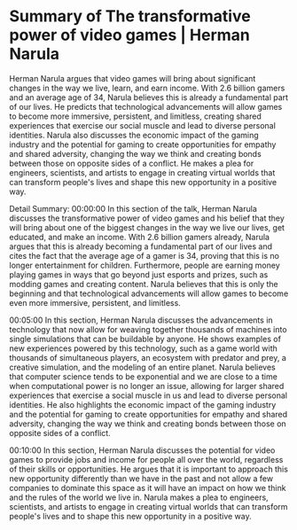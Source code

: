 # Summary of The transformative power of video games | Herman Narula

Herman Narula argues that video games will bring about significant changes in the way we live, learn, and earn income. With 2.6 billion gamers and an average age of 34, Narula believes this is already a fundamental part of our lives. He predicts that technological advancements will allow games to become more immersive, persistent, and limitless, creating shared experiences that exercise our social muscle and lead to diverse personal identities. Narula also discusses the economic impact of the gaming industry and the potential for gaming to create opportunities for empathy and shared adversity, changing the way we think and creating bonds between those on opposite sides of a conflict. He makes a plea for engineers, scientists, and artists to engage in creating virtual worlds that can transform people's lives and shape this new opportunity in a positive way.

Detail Summary: 
00:00:00
In this section of the talk, Herman Narula discusses the transformative power of video games and his belief that they will bring about one of the biggest changes in the way we live our lives, get educated, and make an income. With 2.6 billion gamers already, Narula argues that this is already becoming a fundamental part of our lives and cites the fact that the average age of a gamer is 34, proving that this is no longer entertainment for children. Furthermore, people are earning money playing games in ways that go beyond just esports and prizes, such as modding games and creating content. Narula believes that this is only the beginning and that technological advancements will allow games to become even more immersive, persistent, and limitless.

00:05:00
In this section, Herman Narula discusses the advancements in technology that now allow for weaving together thousands of machines into single simulations that can be buildable by anyone. He shows examples of new experiences powered by this technology, such as a game world with thousands of simultaneous players, an ecosystem with predator and prey, a creative simulation, and the modeling of an entire planet. Narula believes that computer science tends to be exponential and we are close to a time when computational power is no longer an issue, allowing for larger shared experiences that exercise a social muscle in us and lead to diverse personal identities. He also highlights the economic impact of the gaming industry and the potential for gaming to create opportunities for empathy and shared adversity, changing the way we think and creating bonds between those on opposite sides of a conflict.

00:10:00
In this section, Herman Narula discusses the potential for video games to provide jobs and income for people all over the world, regardless of their skills or opportunities. He argues that it is important to approach this new opportunity differently than we have in the past and not allow a few companies to dominate this space as it will have an impact on how we think and the rules of the world we live in. Narula makes a plea to engineers, scientists, and artists to engage in creating virtual worlds that can transform people's lives and to shape this new opportunity in a positive way.

